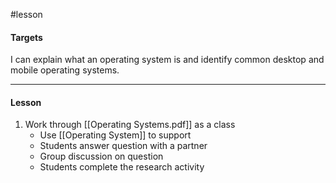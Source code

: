#lesson

#### Targets

I can explain what an operating system is and identify common desktop and mobile operating systems.

---
#### Lesson

1. Work through [[Operating Systems.pdf]] as a class
	* Use [[Operating System]] to support
	* Students answer question with a partner
	* Group discussion on question
	* Students complete the research activity